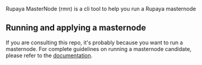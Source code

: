 Rupaya MasterNode (rmn) is a cli tool to help you run a Rupaya masternode

## Running and applying a masternode

If you are consulting this repo, it's probably because you want to run a masternode.
For complete guidelines on running a masternode candidate, please refer to the [documentation](https://docs.rupx.io/masternode/requirements/).

